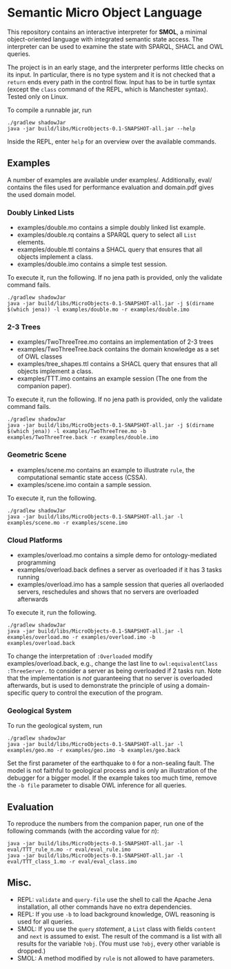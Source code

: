 # Semantic Micro Object Language
This repository contains an interactive interpreter for **SMOL**, a minimal object-oriented language with integrated semantic state access.
The interpreter can be used to examine the state with SPARQL, SHACL and OWL queries.
 
The project is in an early stage, and the interpreter performs little checks on its input. 
In particular, there is no type system and it is not checked that a `return` ends every path in the control flow.
Input has to be in turtle syntax (except the `class` command of the REPL, which is Manchester syntax).
Tested only on Linux. 

To compile a runnable jar, run
```
./gradlew shadowJar
java -jar build/libs/MicroObjects-0.1-SNAPSHOT-all.jar --help
```

Inside the REPL, enter `help` for an overview over the available commands.

## Examples
A number of examples are available under examples/.
Additionally, eval/ contains the files used for performance evaluation and domain.pdf gives the used domain model.


### Doubly Linked Lists

 * examples/double.mo contains a simple doubly linked list example.
 * examples/double.rq contains a SPARQL query to select all `List` elements.
 * examples/double.ttl contains a SHACL query that ensures that all objects implement a class.
 * examples/double.imo contains a simple test session.

To execute it, run the following. If no jena path is provided, only the validate command fails.
```
./gradlew shadowJar
java -jar build/libs/MicroObjects-0.1-SNAPSHOT-all.jar -j $(dirname $(which jena)) -l examples/double.mo -r examples/double.imo 
```

### 2-3 Trees

 * examples/TwoThreeTree.mo contains an implementation of 2-3 trees
 * examples/TwoThreeTree.back contains the domain knowledge as a set of OWL classes
 * examples/tree_shapes.ttl contains a SHACL query that ensures that all objects implement a class.
 * examples/TTT.imo contains an example session (The one from the companion paper).

To execute it, run the following. If no jena path is provided, only the validate command fails.
```
./gradlew shadowJar
java -jar build/libs/MicroObjects-0.1-SNAPSHOT-all.jar -j $(dirname $(which jena)) -l examples/TwoThreeTree.mo -b examples/TwoThreeTree.back -r examples/double.imo 
```

### Geometric Scene

 * examples/scene.mo contains an example to illustrate `rule`, the computational semantic state access (CSSA).
 * examples/scene.imo contain a sample session.

To execute it, run the following. 
```
./gradlew shadowJar
java -jar build/libs/MicroObjects-0.1-SNAPSHOT-all.jar -l examples/scene.mo -r examples/scene.imo 
```

### Cloud Platforms

 * examples/overload.mo contains a simple demo for ontology-mediated programming 
 * examples/overload.back defines a server as overloaded if it has 3 tasks running
 * examples/overload.imo has a sample session that queries all overlaoded servers, reschedules and shows that no servers are overloaded afterwards

To execute it, run the following.
```
./gradlew shadowJar
java -jar build/libs/MicroObjects-0.1-SNAPSHOT-all.jar -l examples/overload.mo -r examples/overload.imo -b examples/overload.back 
```

To change the interpretation of `:Overloaded` modify examples/overload.back, e.g., change the last line to `owl:equivalentClass :ThreeServer.` to consider a server as being overloaded if 2 tasks run.
Note that the implementation is *not* guaranteeing that no server is overloaded afterwards, but is used to demonstrate the principle of using a domain-specific query to control the execution of the program.
### Geological System

To run the geological system, run
 ```
./gradlew shadowJar
java -jar build/libs/MicroObjects-0.1-SNAPSHOT-all.jar -l examples/geo.mo -r examples/geo.imo -b examples/geo.back
```

Set the first parameter of the earthquake to `0` for a non-sealing fault. The model is not faithful to geological process and is only an illustration of the debugger for a bigger model.
If the example takes too much time, remove the `-b file` parameter to disable OWL inference for all queries.

## Evaluation

To reproduce the numbers from the companion paper, run one of the following commands (with the according value for *n*):
 ```
java -jar build/libs/MicroObjects-0.1-SNAPSHOT-all.jar -l eval/TTT_rule_n.mo -r eval/eval_rule.imo
java -jar build/libs/MicroObjects-0.1-SNAPSHOT-all.jar -l eval/TTT_class_1.mo -r eval/eval_class.imo
```

## Misc.
 
  * REPL: `validate` and `query-file` use the shell to call the Apache Jena installation, all other commands have no extra dependencies.
  * REPL: If you use `-b` to load background knowledge, OWL reasoning is used for all queries.
  * SMOL: If you use the `query` *statement*, a `List` class with fields `content` and `next` is assumed to exist. The result of the command is a list with all results for the variable `?obj`. (You must use `?obj`, every other variable is dropped.)
  * SMOL: A method modified by `rule` is not allowed to have parameters. 
